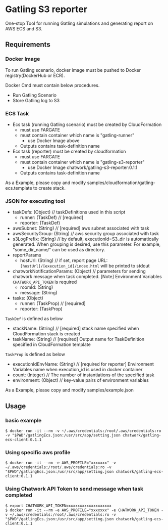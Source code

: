 # Gatling S3 reporter

One-stop Tool for running Gatling simulations and generating report on AWS ECS and S3.

## Requirements

### Docker Image

To run Gatling scenario, docker image must be pushed to Docker registry(DockerHub or ECR).

Docker Cmd must contain below procedures.

* Run Gatling Scenario
* Store Gatling log to S3

### ECS Task

* Ecs task (running Gatling scenario) must be created by CloudFormation
  * must use FARGATE
  * must contain container which name is "gatling-runner"
    * use Docker Image above
  * Outputs contains task-definition name
* Ecs task (reporter) must be created by cloudformation
  * must use FARGATE
  * must contain container which name is "gatling-s3-reporter"
    * use Docker Image chatwork/gatling-s3-reporter:0.1.1
  * Outputs contains task-definition name

As a Example, please copy and modify samples/cloudformation/gatling-ecs.template to create stack.

### JSON for executing tool

* taskDefs: (Object) // taskDefinitions used in this script
  * runner: (TaskDef) // [required]
  * reporter: (TaskDef)
* awsSubnet: (String) // [required] aws subnet associated with task
* awsSecurityGroup: (String) // aws security group associated with task
* s3LogPrefix: (String) // by default, executionId=S3_dir is automatically generated. When grouping is desired, use this parameter. For example, "some_dir_name/" can be used as directory.
* reportParams
  * hostUrl: (String) // if set, report page URL:`[hostUrl]/[execution_id]/index.html` will be printed to stdout
* chatworkNotificationParams: (Object) // parameters for sending chatwork message when task completed. [Note] Environment Variables `CHATWORK_API_TOKEN` is required
  * roomId: (String)
  * message: (String)
* tasks: (Object)
  * runner: (TaskProp) // [required]
  * reporter: (TaskProp)

`TaskDef` is defined as below
* stackName: (String) // [required] stack name specified when CloudFormation stack is created
* taskName: (String) // [required] Output name for TaskDefinition specified in CloudFormation template

`TaskProp` is defined as below
* executionIdEnvName: (String) // [required for reporter] Environment Variables name when execution_id is used in docker container
* count: (Integer) // The number of instantiations of the specified task
* environment: (Object) // key-value pairs of environment variables

As a Example, please copy and modify samples/example.json

## Usage

### basic example

```
$ docker run -it --rm -v ~/.aws/credentials:/root/.aws/credentials:ro -v "$PWD"/gatlingEcs.json:/usr/src/app/setting.json chatwork/gatling-ecs-client:0.1.1
```

### Using specific aws profile

```
$ docker run -it --rm -e AWS_PROFILE="xxxxxxx" -v ~/.aws/credentials:/root/.aws/credentials:ro -v "$PWD"/gatlingEcs.json:/usr/src/app/setting.json chatwork/gatling-ecs-client:0.1.1
```

### Using Chatwork API Token to send message when task completed

```
$ export CHATWORK_API_TOKEN=xxxxxxxxxxxxxxxxxxx
$ docker run -it --rm -e AWS_PROFILE="xxxxxxx" -e CHATWORK_API_TOKEN -v ~/.aws/credentials:/root/.aws/credentials:ro -v "$PWD"/gatlingEcs.json:/usr/src/app/setting.json chatwork/gatling-ecs-client:0.1.1
```
